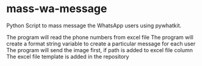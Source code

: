 # mass-wa-message
Python Script to mass message the WhatsApp users using pywhatkit.

The program will read the phone numbers from excel file
The program will create a format string variable to create a particular message for each user
The program will send the image first, if path is added to excel file column
The excel file template is added in the repository
